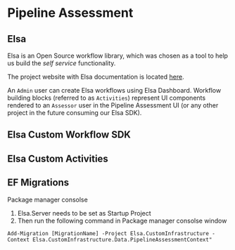 # Pipeline Assessment

## Elsa

Elsa is an Open Source workflow library, which was chosen as a tool to help us build the *self service* functionality.

The project website with Elsa documentation is located [here](https://elsa-workflows.github.io/elsa-core/).

An `Admin` user can create Elsa workflows using Elsa Dashboard. Workflow building blocks (referred to as `Activities`) represent UI components rendered to an `Assessor` user in the Pipeline Assessment UI (or any other project in the future consuming our Elsa SDK).

## Elsa Custom Workflow SDK

## Elsa Custom Activities



## EF Migrations
Package manager consolse

1. Elsa.Server needs to be set as Startup Project
1. Then run the following command in Package manager consolse window 
```
Add-Migration [MigrationName] -Project Elsa.CustomInfrastructure -Context Elsa.CustomInfrastructure.Data.PipelineAssessmentContext"
```
